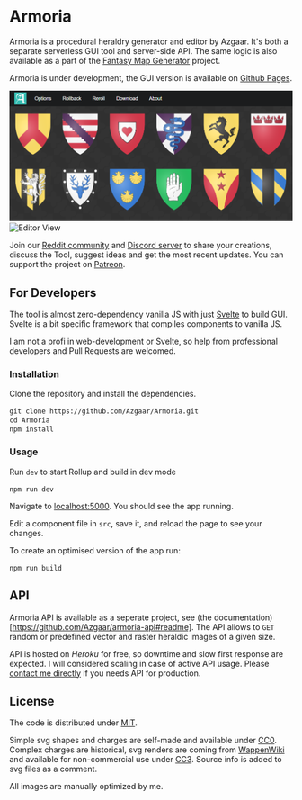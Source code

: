 # Armoria

Armoria is a procedural heraldry generator and editor by Azgaar. It's both a separate serverless GUI tool and server-side API. The same logic is also available as a part of the [Fantasy Map Generator](https://github.com/Azgaar/Fantasy-Map-Generator) project.

Armoria is under development, the GUI version is available on [Github Pages](https://azgaar.github.io/Armoria/).

![Gallery View](public/preview.png)
![Editor View](https://cdn.discordapp.com/attachments/587406457725779968/787792526907015234/preview2.png)

Join our [Reddit community](https://www.reddit.com/r/FantasyMapGenerator) and [Discord server](https://discordapp.com/invite/X7E84HU) to share your creations, discuss the Tool, suggest ideas and get the most recent updates. You can support the project on [Patreon](https://www.patreon.com/azgaar).

## For Developers

The tool is almost zero-dependency vanilla JS with just [Svelte](https://github.com/sveltejs/svelte) to build GUI. Svelte is a bit specific framework that compiles components to vanilla JS.

I am not a profi in web-development or Svelte, so help from professional developers and Pull Requests are welcomed.

### Installation

Clone the repository and install the dependencies.

```
git clone https://github.com/Azgaar/Armoria.git
cd Armoria
npm install
```

### Usage

Run `dev` to start Rollup and build in dev mode

```
npm run dev
```

Navigate to [localhost:5000](http://localhost:5000). You should see the app running.

Edit a component file in `src`, save it, and reload the page to see your changes.

To create an optimised version of the app run:

```
npm run build
```

## API

Armoria API is available as a seperate project, see (the documentation)[https://github.com/Azgaar/armoria-api#readme]. The API allows to `GET` random or predefined vector and raster heraldic images of a given size.

API is hosted on _Heroku_ for free, so downtime and slow first response are expected. I will considered scaling in case of active API usage. Please [contact me directly](mailto:maxganiev@yandex.com) if you needs API for production.

## License

The code is distributed under [MIT](https://opensource.org/licenses/MIT).

Simple svg shapes and charges are self-made and available under [CC0](https://creativecommons.org/share-your-work/public-domain/cc0/). Complex charges are historical, svg renders are coming from [WappenWiki](http://wappenwiki.org) and available for non-commercial use under [CC3](https://creativecommons.org/licenses/by-nc/3.0/). Source info is added to svg files as a comment.

All images are manually optimized by me.